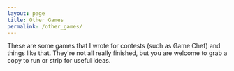 ```yaml
---
layout: page
title: Other Games
permalink: /other_games/
---
```

These are some games that I wrote for contests (such as Game Chef) and things like that. They're not all really finished, but you are welcome to grab a copy to run or strip for useful ideas.